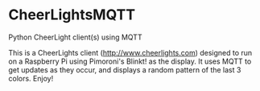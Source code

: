 # CheerLightsMQTT
Python CheerLight client(s) using MQTT

This is a CheerLights client (http://www.cheerlights.com) designed to run on a Raspberry Pi using Pimoroni's Blinkt! as
the display.  It uses MQTT to get updates as they occur, and displays a random pattern of the last 3 colors.  Enjoy!
